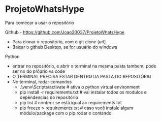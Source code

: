 # ProjetoWhatsHype


Para comecar a usar o repositório

Github - https://github.com/Joao20037/ProjetoWhatsHype


  - Para clonar o repositorio, com o git clone (url)
  - Baixar o github Desktop, se for usuário do windows 

Python 

  - entrar no repositório, e abrir o terminal na mesma pasta tambem, pode ser no do próprio vs code
  - O TERMINAL PRECISA ESTAR DENTRO DA PASTA DO REPOSITÓRIO
  - No terminal, rodar comandos
    - .\venv\Scripts\activate # ativa o python virtual environment 
    - pip install -r requirements.txt # vai instalar todos os modulos e depêndencias do repositório
    - pip list # conferir se está igual ao requirements.txt
    - pip freeze > requirements.txt # caso você instale algum módulo/package com o pip rodar o comando      
